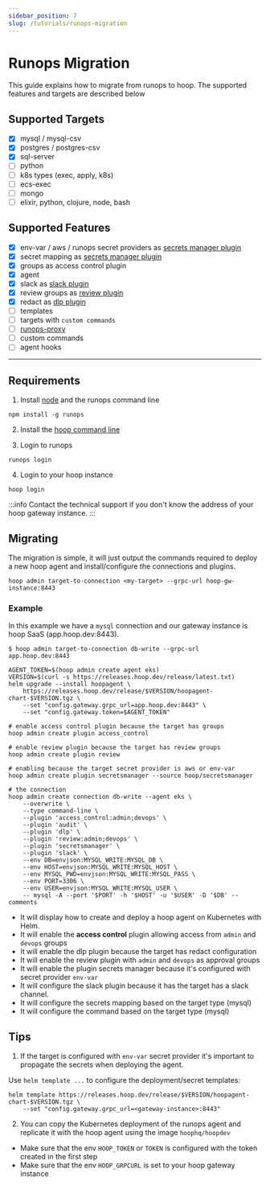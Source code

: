 ```yaml
---
sidebar_position: 7
slug: /tutorials/runops-migration
---
```


# Runops Migration

This guide explains how to migrate from runops to hoop. The supported features and targets are described below

## Supported Targets

- [x] mysql / mysql-csv
- [x] postgres / postgres-csv
- [x] sql-server
- [ ] python
- [ ] k8s types (exec, apply, k8s)
- [ ] ecs-exec
- [ ] mongo
- [ ] elixir, python, clojure, node, bash

## Supported Features

- [x] env-var / aws / runops secret providers as [secrets manager plugin](https://hoop.dev/docs/plugins/secrets-manager)
- [x] secret mapping as [secrets manager plugin](https://hoop.dev/docs/plugins/secrets-manager)
- [x] groups as access control plugin
- [x] agent
- [x] slack as [slack plugin](https://hoop.dev/docs/plugins/slack)
- [x] review groups as [review plugin](https://hoop.dev/docs/plugins/review)
- [x] redact as [dlp plugin](https://hoop.dev/docs/plugins/dlp)
- [ ] templates
- [ ] targets with `custom commands`
- [ ] [runops-proxy](https://www.runops.io/docs/runopsproxy/)
- [ ] custom commands
- [ ] agent hooks

---

## Requirements

1. Install [node](https://nodejs.org/en/download) and the runops command line

```shell
npm install -g runops
```

2. Install the [hoop command line](https://hoop.dev/docs/installing/command-line)

3. Login to runops

```shell
runops login
```

4. Login to your hoop instance

```shell
hoop login
```

:::info
Contact the technical support if you don't know the address of your hoop gateway instance.
:::

## Migrating

The migration is simple, it will just output the commands required to deploy a new hoop agent and install/configure the connections and plugins.

```shell
hoop admin target-to-connection <my-target> --grpc-url hoop-gw-instance:8443
```

### Example

In this example we have a `mysql` connection and our gateway instance is hoop SaaS (app.hoop.dev:8443).

```shell
$ hoop admin target-to-connection db-write --grpc-url app.hoop.dev:8443

AGENT_TOKEN=$(hoop admin create agent eks)
VERSION=$(curl -s https://releases.hoop.dev/release/latest.txt)
helm upgrade --install hoopagent \
    https://releases.hoop.dev/release/$VERSION/hoopagent-chart-$VERSION.tgz \
	--set "config.gateway.grpc_url=app.hoop.dev:8443" \
	--set "config.gateway.token=$AGENT_TOKEN"

# enable access control plugin because the target has groups
hoop admin create plugin access_control

# enable review plugin because the target has review groups
hoop admin create plugin review

# enabling because the target secret provider is aws or env-var
hoop admin create plugin secretsmanager --source hoop/secretsmanager

# the connection
hoop admin create connection db-write --agent eks \
	--overwrite \
	--type command-line \
	--plugin 'access_control:admin;devops' \
	--plugin 'audit' \
	--plugin 'dlp' \
	--plugin 'review:admin;devops' \
	--plugin 'secretsmanager' \
	--plugin 'slack' \
	--env DB=envjson:MYSQL_WRITE:MYSQL_DB \
	--env HOST=envjson:MYSQL_WRITE:MYSQL_HOST \
	--env MYSQL_PWD=envjson:MYSQL_WRITE:MYSQL_PASS \
	--env PORT=3306 \
	--env USER=envjson:MYSQL_WRITE:MYSQL_USER \
	-- mysql -A --port '$PORT' -h '$HOST' -u '$USER' -D '$DB' --comments
```

- It will display how to create and deploy a hoop agent on Kubernetes with Helm.
- It will enable the **access control** plugin allowing access from `admin` and `devops` groups
- It will enable the dlp plugin because the target has redact configuration
- It will enable the review plugin with `admin` and `devops` as approval groups
- It will enable the plugin secrets manager because it's configured with secret provider `env-var`
- It will configure the slack plugin because it has the target has a slack channel.
- It will configure the secrets mapping based on the target type (mysql)
- It will configure the command based on the target type (mysql)

## Tips

1. If the target is configured with `env-var` secret provider it's important to propagate the secrets when deploying the agent.

Use `helm template ...` to configure the deployment/secret templates:

```shell
helm template https://releases.hoop.dev/release/$VERSION/hoopagent-chart-$VERSION.tgz \
    --set "config.gateway.grpc_url=<gateway-instance>:8443"
```

2. You can copy the Kubernetes deployment of the runops agent and replicate it with the hoop agent using the image `hoophq/hoopdev`

- Make sure that the env `HOOP_TOKEN` or `TOKEN` is configured with the token created in the first step
- Make sure that the env `HOOP_GRPCURL` is set to your hoop gateway instance
